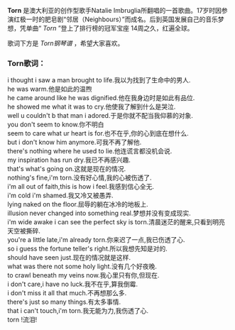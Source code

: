 

**Torn** 是澳大利亚的创作型歌手Natalie
Imbruglia所翻唱的一首歌曲。17岁时因参演红极一时的肥皂剧“邻居（Neighbours）”而成名。后到英国发展自己的音乐梦想，凭单曲“ _Torn_
”登上了排行榜的冠军宝座 14周之久，红遍全球。

  
歌词下方是 _Torn钢琴谱_ ，希望大家喜欢。

### Torn歌词：

i thought i saw a man brought to life.我以为找到了生命中的男人.  
he was warm.他是如此的温煦  
he came around like he was dignified.他在我身边时是如此有品位.  
he showed me what it was to cry.他使我了解到什么是哭泣.  
well u couldn't b that man i adored.于是你就不配当我仰慕的对象.  
you don't seem to know.你不明白  
seem to care what ur heart is for.也不在乎,你的心到底在想什么.  
but i don't know him anymore.可我不再了解他.  
there's nothing where he used to lie.他连谎言都没机会说.  
my inspiration has run dry.我已不再感兴趣.  
that's what's going on.这就是现在的情况.  
nothing's fine,i'm torn.没有好心情,我的心被伤透了.  
i'm all out of faith,this is how i feel.我感到信心全无.  
i'm cold i'm shamed.我又冷又被愚弄.  
lying naked on the floor.屈辱的躺在冰冷的地板上.  
illusion never changed into something real.梦想并没有变成现实.  
i'm wide awake i can see the perfect sky is torn.清晨迷茫的醒来,只看到明亮天空被撕碎.  
you're a little late,i'm already torn.你来迟了一点,我已伤透了心.  
so i guess the fortune teller's right.所以我想先知是对的.  
should have seen just.现在的情况就是这样.  
what was there not some holy light.没有几个好夜晚.  
to crawl beneath my veins now.我心里只有你,但现在.  
i don't care,i have no luck.我不在乎,算我倒霉.  
i don't miss it all that much.不再想那么多.  
there's just so many things.有太多事情.  
that i can't touch,i'm torn.我无能为力,我伤透了心.  
torn !流泪!

